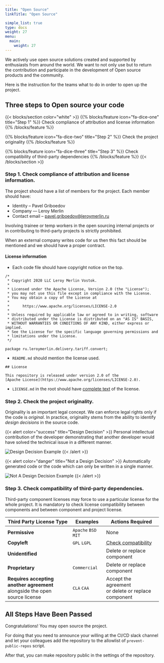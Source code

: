```yaml
---
title: "Open Source"
linkTitle: "Open Source"

simple_list: true
type: docs
weight: 27
menu:
  main:
    weight: 27
---
```


We actively use open source solutions created and supported by enthusiasts from around the world.
We want to not only use but to return the contribution and participate in the development
of Open source products and the community. 

Here is the instruction for the teams what to do in order to open up the project.

## Three steps to Open source your code

{{< blocks/section color="white" >}}
{{% blocks/feature icon="fa-dice-one" title="Step 1" %}}
Check compliance of attribution and license information
{{% /blocks/feature %}}

{{% blocks/feature icon="fa-dice-two" title="Step 2" %}}
Check the project originality
{{% /blocks/feature %}}

{{% blocks/feature icon="fa-dice-three" title="Step 3" %}}
Check compatibility of third-party dependencies
{{% /blocks/feature %}}
{{< /blocks/section >}}

### Step 1. Check compliance of attribution and license information.

The project should have a list of members for the project. Each member should have:

* Identity – Pavel Griboedov
* Company — Leroy Merlin
* Contact email – pavel.griboedov@leroymerlin.ru

Involving trainee or temp workers in the open sourcing internal projects or 
in contributing to third-party projects is strictly prohibited.

When an external company writes code for us then this fact should be mentioned and we should have a proper contract. 

#### License information
* Each code file should have copyright notice on the top.

```
/*
 * Copyright 2020 LLC Leroy Merlin Vostok.
 *
 * Licensed under the Apache License, Version 2.0 (the "License");
 * you may not use this file except in compliance with the License.
 * You may obtain a copy of the License at
 *
 *      https://www.apache.org/licenses/LICENSE-2.0
 *
 * Unless required by applicable law or agreed to in writing, software
 * distributed under the License is distributed on an "AS IS" BASIS,
 * WITHOUT WARRANTIES OR CONDITIONS OF ANY KIND, either express or implied.
 * See the License for the specific language governing permissions and
 * limitations under the License.
 */

package ru.leroymerlin.delivery.tariff.convert;
```

* `README.md` should mention the license used.

```
## License

This repository is released under version 2.0 of the 
[Apache License](https://www.apache.org/licenses/LICENSE-2.0).
```

* `LICENSE.md` in the root should have [complete text](https://www.apache.org/licenses/LICENSE-2.0.txt) of the license.

### Step 2. Check the project originality.

Originality is an important legal concept. We can enforce legal rights only if the code is *original*. 
In practice, originality stems from the ability to identify *design decisions* in the source code.

{{< alert color="success" title="Design Decision" >}}
Personal intellectual contribution of the developer demonstrating that another developer would have solved
the technical issue in a different manner.

![Design Decision Example](../images/design_decision.jpg)
{{< /alert >}}

{{< alert color="danger" title="Not a Design Decision" >}}
Automatically generated code or the code which can only be written in a single manner.

![Not A Design Decision Example](../images/not_design_decision.jpg)
{{< /alert >}}

### Step 3. Check compatibility of third-party dependencies.

Third-party component licenses may force to use a particular license for the whole project.
It is mandatory to check license compatibility between components and between component and project license.

| Third Party License Type                                                         | Examples             | Actions Required                                                            |
|----------------------------------------------------------------------------------|----------------------|-----------------------------------------------------------------------------|
| **Permissive**                                                                   | `Apache` `BSD` `MIT` | None                                                                        |
| **Copyleft**                                                                     | `GPL` `LGPL`         | <abbr data-toggle="tooltip" title="Ensure that its intial license allows its redistribution under the licence selected by the project or alongside the other third-party components governed by a possibly different license.">Check compatibility</abbr>|
| **Unidentified**                                                                 |                      | Delete or replace component                                                 |
| **Proprietary**                                                                  | `Commercial`         | Delete or replace component                                                 |
| **Requires accepting another agreement**<br /> alongside the open source license | `CLA` `CAA`          | Accept the agreement <br />or delete or replace component |


## All Steps Have Been Passed
Congratulations! You may open source the project. <i class="fa fa-glass-cheers"></i>

For doing that you need to announce your willing at the CI/CD slack channel 
and let your colleagues add the repository to the allowlist of `prevent-public-repos` script.

After that, you can make repository public in the settings of the repository.